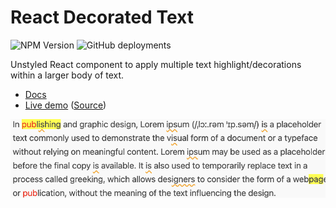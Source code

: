 # React Decorated Text

![NPM Version](https://img.shields.io/npm/v/@letientai299/react-decorated-text)
![GitHub
deployments](https://img.shields.io/github/deployments/letientai299/react-decorated-text/github-pages)

Unstyled React component to apply multiple text highlight/decorations within a
larger body of text.

- [Docs](./lib/README.md)
- [Live demo][demo] ([Source](../web))

[demo]: https://letientai.io/react-decorated-text/

![Demo](./lib/docs/demo.png 'Captured demo')
